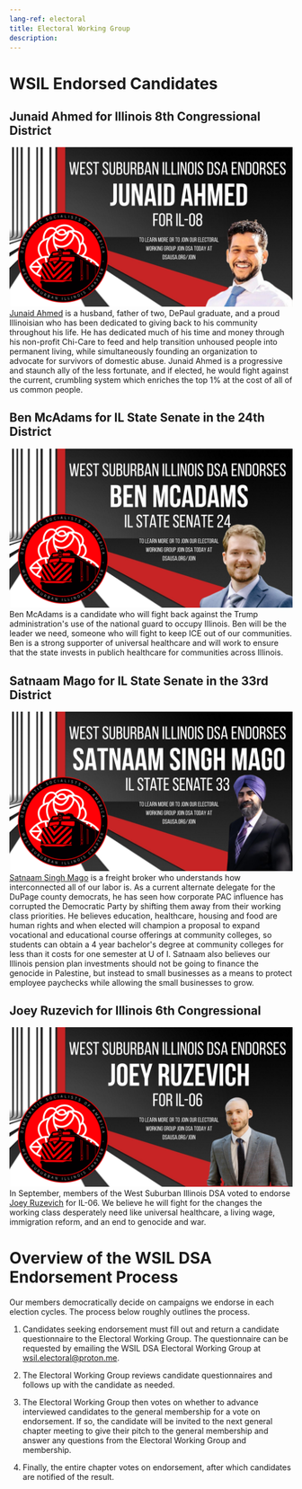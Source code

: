 ```yaml
---
lang-ref: electoral
title: Electoral Working Group
description: 
---
```


# WSIL Endorsed Candidates

## Junaid Ahmed for Illinois 8th Congressional District
![WSIL DSA Endorses Junaid Ahmed for Illinois 8th Congressional](assets/images/junaid-endorsement.png)
[Junaid Ahmed](https://junaidforus.com/) is a husband, father of two, DePaul graduate, and a proud Illinoisian who has been dedicated to giving back to his community throughout his life. He has dedicated much of his time and money through his non-profit Chi-Care to feed and help transition unhoused people into permanent living, while simultaneously founding an organization to advocate for survivors of domestic abuse. Junaid Ahmed is a progressive and staunch ally of the less fortunate, and if elected, he would fight against the current, crumbling system which enriches the top 1% at the cost of all of us common people.

## Ben McAdams for IL State Senate in the 24th District
![WSIL DSA Endorses Ben McAdams for IL Senate in the 24th](assets/images/ben-endorsement.png)
Ben McAdams is a candidate who will fight back against the Trump administration's use of the national guard to occupy Illinois.  Ben will be the leader we need, someone who will fight to keep ICE out of our communities.  Ben is a strong supporter of universal healthcare and will work to ensure that the state invests in publich healthcare for communities across Illinois.

## Satnaam Mago for IL State Senate in the 33rd District
![WSIL DSA Endorses Satnaam Mago for IL Senate in the 33rd](assets/images/satnaam-endorsement.png)
[Satnaam Singh Mago](https://www.letsgomago.com/) is a freight broker who understands how interconnected all of our labor is. As a current alternate delegate for the DuPage county democrats, he has seen how corporate PAC influence has corrupted the Democratic Party by shifting them away from their working class priorities. He believes education, healthcare, housing and food are human rights and when elected will champion a proposal to expand vocational and educational course offerings at community colleges, so students can obtain a 4 year bachelor's degree at community colleges for less than it costs for one semester at U of I. Satnaam also believes our Illinois pension plan investments should not be going to finance the genocide in Palestine, but instead to small businesses as a means to protect employee paychecks while allowing the small businesses to grow.

## Joey Ruzevich for Illinois 6th Congressional
![WSIL DSA Endorses Joey Ruzevich for Illinois 6th Congressional](assets/images/ruzevich-endorsement.png)
In September, members of the West Suburban Illinois DSA voted to endorse [Joey Ruzevich](https://www.joey4congress.com/) for IL-06. We believe he will fight for the changes the working class desperately need like universal healthcare, a living wage, immigration reform, and an end to genocide and war.

# Overview of the WSIL DSA Endorsement Process
Our members democratically decide on campaigns we endorse in each election cycles.  The process below roughly outlines the process.

1. Candidates seeking endorsement must fill out and return a candidate questionnaire to the Electoral Working Group.  The questionnaire can be requested by emailing the WSIL DSA Electoral Working Group at [wsil.electoral@proton.me](mailto:wsil.electoral@proton.me).

2. The Electoral Working Group reviews candidate questionnaires and follows up with the candidate as needed.

3. The Electoral Working Group then votes on whether to advance interviewed candidates to the general membership for a vote on endorsement.  If so, the candidate will be invited to the next general chapter meeting to give their pitch to the general membership and answer any questions from the Electoral Working Group and membership.

4. Finally, the entire chapter votes on endorsement, after which candidates are notified of the result.
